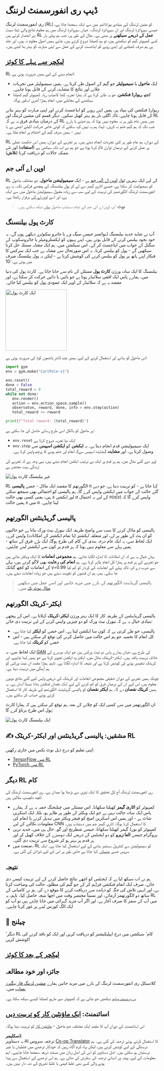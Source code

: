 <!--
CO_OP_TRANSLATOR_METADATA:
{
  "original_hash": "dbacf9b1915612981d76059678e563e5",
  "translation_date": "2025-08-26T10:12:18+00:00",
  "source_file": "lessons/6-Other/22-DeepRL/README.md",
  "language_code": "ur"
}
-->
# ڈیپ ری انفورسمنٹ لرننگ

ری انفورسمنٹ لرننگ (RL) کو مشین لرننگ کے بنیادی پیراڈائمز میں سے ایک سمجھا جاتا ہے، جیسے سپروائزڈ لرننگ اور ان سپروائزڈ لرننگ۔ جہاں سپروائزڈ لرننگ میں ہم معلوم نتائج والے ڈیٹا سیٹ پر انحصار کرتے ہیں، RL **عمل کے ذریعے سیکھنے** پر مبنی ہے۔ مثال کے طور پر، جب ہم پہلی بار کسی کمپیوٹر گیم کو دیکھتے ہیں، تو ہم کھیلنا شروع کرتے ہیں، چاہے ہمیں اصول معلوم نہ ہوں، اور جلد ہی ہم صرف کھیلنے اور اپنے رویے کو ایڈجسٹ کرنے کے عمل سے اپنی مہارت کو بہتر بنا لیتے ہیں۔

## [لیکچر سے پہلے کا کوئز](https://ff-quizzes.netlify.app/en/ai/quiz/43)

RL انجام دینے کے لیے ہمیں ضرورت ہوتی ہے:

* ایک **ماحول** یا **سیمیولیٹر** جو گیم کے اصول طے کرتا ہے۔ ہمیں سیمیولیٹر میں تجربات چلانے اور نتائج کا مشاہدہ کرنے کے قابل ہونا چاہیے۔
* کچھ **ریوارڈ فنکشن**، جو یہ ظاہر کرتا ہے کہ ہمارا تجربہ کتنا کامیاب رہا۔ کمپیوٹر گیم کھیلنا سیکھنے کے معاملے میں، انعام ہمارا آخری اسکور ہوگا۔

ریوارڈ فنکشن کی بنیاد پر، ہمیں اپنے رویے کو ایڈجسٹ کرنے اور اپنی مہارت کو بہتر بنانے کے قابل ہونا چاہیے، تاکہ اگلی بار ہم بہتر کھیل سکیں۔ دیگر قسم کی مشین لرننگ اور RL کے درمیان بنیادی فرق یہ ہے کہ RL میں ہمیں عام طور پر یہ معلوم نہیں ہوتا کہ ہم جیتے یا ہارے جب تک کہ ہم گیم ختم نہ کریں۔ لہذا، ہم یہ نہیں کہہ سکتے کہ کوئی خاص حرکت اکیلے اچھی ہے یا نہیں - ہمیں صرف گیم کے اختتام پر انعام ملتا ہے۔

RL کے دوران، ہم عام طور پر کئی تجربات انجام دیتے ہیں۔ ہر تجربے کے دوران، ہمیں اس حکمت عملی پر عمل کرنے کے درمیان توازن قائم کرنا ہوتا ہے جو ہم نے اب تک سیکھی ہے (**استفادہ**) اور نئے ممکنہ حالات کو دریافت کرنا (**تلاش**).

## اوپن اے آئی جم

RL کے لیے ایک بہترین ٹول [اوپن اے آئی جم](https://gym.openai.com/) ہے - ایک **سیمیولیشن ماحول**، جو مختلف ماحول کو سیمیولیٹ کر سکتا ہے، جیسے اٹاری گیمز سے لے کر پول بیلنسنگ کے پیچھے فزکس تک۔ یہ ری انفورسمنٹ لرننگ الگورتھمز کی تربیت کے لیے سب سے زیادہ مقبول سیمیولیشن ماحول میں سے ایک ہے، اور اسے [اوپن اے آئی](https://openai.com/) برقرار رکھتا ہے۔

> **نوٹ**: آپ اوپن اے آئی جم کے تمام دستیاب ماحول [یہاں](https://gym.openai.com/envs/#classic_control) دیکھ سکتے ہیں۔

## کارٹ پول بیلنسنگ

آپ نے شاید جدید بیلنسنگ ڈیوائسز جیسے *سیگ وے* یا *جائرو سکوٹرز* دیکھے ہوں گے۔ یہ خود بخود بیلنس کرنے کے قابل ہوتے ہیں، اپنے پہیوں کو ایکسلرومیٹر یا جائروسکوپ کے سگنل کے جواب میں ایڈجسٹ کر کے۔ اس سیکشن میں، ہم ایک مشابہ مسئلہ حل کرنا سیکھیں گے - پول کو بیلنس کرنا۔ یہ اس صورتحال سے مشابہ ہے جب ایک سرکس کا فنکار اپنے ہاتھ پر پول کو بیلنس کرنے کی کوشش کرتا ہے - لیکن یہ پول بیلنسنگ صرف 1D میں ہوتی ہے۔

بیلنسنگ کا ایک سادہ ورژن **کارٹ پول** مسئلے کے نام سے جانا جاتا ہے۔ کارٹ پول کی دنیا میں، ہمارے پاس ایک افقی سلائیڈر ہوتا ہے جو بائیں یا دائیں حرکت کر سکتا ہے، اور مقصد یہ ہے کہ سلائیڈر کے اوپر ایک عمودی پول کو بیلنس کیا جائے۔

<img alt="ایک کارٹ پول" src="images/cartpole.png" width="200"/>

اس ماحول کو بنانے اور استعمال کرنے کے لیے، ہمیں چند لائنز پائتھون کوڈ کی ضرورت ہوتی ہے:

```python
import gym
env = gym.make("CartPole-v1")

env.reset()
done = False
total_reward = 0
while not done:
   env.render()
   action = env.action_space.sample()
   observaton, reward, done, info = env.step(action)
   total_reward += reward

print(f"Total reward: {total_reward}")
```

ہر ماحول کو بالکل اسی طرح رسائی حاصل کی جا سکتی ہے:
* `env.reset` ایک نیا تجربہ شروع کرتا ہے
* `env.step` ایک سیمیولیشن قدم انجام دیتا ہے۔ یہ **ایکشن** کو **ایکشن اسپیس** سے وصول کرتا ہے، اور **مشاہدہ** (مشاہدہ اسپیس سے)، انعام اور ختم ہونے کا پرچم واپس کرتا ہے۔

اوپر دیے گئے مثال میں، ہم ہر قدم پر ایک بے ترتیب ایکشن انجام دیتے ہیں، یہی وجہ ہے کہ تجربے کی زندگی بہت مختصر ہے:

![غیر بیلنسنگ کارٹ پول](../../../../../lessons/6-Other/22-DeepRL/images/cartpole-nobalance.gif)

RL الگورتھم کا مقصد ایک ماڈل - جسے **پالیسی** π کہا جاتا ہے - کو تربیت دینا ہے، جو دیے گئے حالت کے جواب میں ایکشن واپس کرے گا۔ ہم پالیسی کو احتمالی بھی سمجھ سکتے ہیں، یعنی کسی بھی حالت *s* اور ایکشن *a* کے لیے یہ احتمال π(*a*|*s*) واپس کرے گا کہ ہمیں حالت *s* میں *a* لینا چاہیے۔

## پالیسی گریڈینٹس الگورتھم

پالیسی کو ماڈل کرنے کا سب سے واضح طریقہ ایک نیورل نیٹ ورک بنانا ہے جو حالتوں کو ان پٹ کے طور پر لے، اور متعلقہ ایکشنز (یا تمام ایکشنز کے امکانات) واپس کرے۔ ایک لحاظ سے، یہ ایک عام درجہ بندی کے کام کی طرح ہوگا، ایک بڑے فرق کے ساتھ - ہمیں پہلے سے معلوم نہیں ہوتا کہ ہر قدم پر کون سے ایکشنز لینے چاہئیں۔

یہاں خیال یہ ہے کہ ان امکانات کا اندازہ لگایا جائے۔ ہم **مجموعی انعامات** کا ایک ویکٹر بناتے ہیں جو تجربے کے ہر قدم پر ہمارا کل انعام ظاہر کرتا ہے۔ ہم **انعام کی رعایت** بھی لاگو کرتے ہیں، پہلے کے انعامات کو کچھ گتانک γ=0.99 سے ضرب دے کر، تاکہ پہلے کے انعامات کے کردار کو کم کیا جا سکے۔ پھر، ہم ان قدموں کو تقویت دیتے ہیں جو زیادہ انعامات دیتے ہیں۔

> پالیسی گریڈینٹ الگورتھم کے بارے میں مزید جانیں اور اسے عمل میں دیکھیں [مثال نوٹ بک](../../../../../lessons/6-Other/22-DeepRL/CartPole-RL-TF.ipynb) میں۔

## ایکٹر-کریٹک الگورتھم

پالیسی گریڈینٹس کے طریقہ کار کا ایک بہتر ورژن **ایکٹر-کریٹک** کہلاتا ہے۔ اس کے پیچھے بنیادی خیال یہ ہے کہ نیورل نیٹ ورک کو دو چیزیں واپس کرنے کے لیے تربیت دی جائے:

* پالیسی، جو طے کرتی ہے کہ کون سا ایکشن لینا ہے۔ اس حصے کو **ایکٹر** کہا جاتا ہے۔
* کل انعام کا تخمینہ جو ہم اس حالت میں حاصل کرنے کی توقع کر سکتے ہیں - اس حصے کو **کریٹک** کہا جاتا ہے۔

ایک لحاظ سے، یہ [GAN](../../4-ComputerVision/10-GANs/README.md) کی طرح ہے، جہاں ہمارے پاس دو نیٹ ورکس ہیں جو ایک دوسرے کے خلاف تربیت یافتہ ہیں۔ ایکٹر-کریٹک ماڈل میں، ایکٹر وہ ایکشن تجویز کرتا ہے جو ہمیں لینا چاہیے، اور کریٹک تنقیدی ہونے کی کوشش کرتا ہے اور نتیجہ کا اندازہ لگاتا ہے۔ تاہم، ہمارا مقصد ان نیٹ ورکس کو ہم آہنگی میں تربیت دینا ہے۔

چونکہ ہمیں تجربے کے دوران حقیقی مجموعی انعامات اور کریٹک کے ذریعے واپس کیے گئے نتائج دونوں معلوم ہیں، اس لیے ان کے درمیان فرق کو کم کرنے کے لیے ایک نقصان فنکشن بنانا نسبتاً آسان ہے۔ یہ ہمیں **کریٹک نقصان** دے گا۔ ہم **ایکٹر نقصان** کو پالیسی گریڈینٹ الگورتھم کے طریقہ کار کا استعمال کرتے ہوئے حساب کر سکتے ہیں۔

ان الگورتھمز میں سے کسی ایک کو چلانے کے بعد، ہم توقع کر سکتے ہیں کہ ہمارا کارٹ پول اس طرح برتاؤ کرے گا:

![ایک بیلنسنگ کارٹ پول](../../../../../lessons/6-Other/22-DeepRL/images/cartpole-balance.gif)

## ✍️ مشقیں: پالیسی گریڈینٹس اور ایکٹر-کریٹک RL

اپنی تعلیم کو درج ذیل نوٹ بکس میں جاری رکھیں:

* [TensorFlow میں RL](../../../../../lessons/6-Other/22-DeepRL/CartPole-RL-TF.ipynb)
* [PyTorch میں RL](../../../../../lessons/6-Other/22-DeepRL/CartPole-RL-PyTorch.ipynb)

## دیگر RL کام

ری انفورسمنٹ لرننگ آج کل تحقیق کا ایک تیزی سے بڑھتا ہوا میدان ہے۔ ری انفورسمنٹ لرننگ کی کچھ دلچسپ مثالیں ہیں:

* کمپیوٹر کو **اٹاری گیمز** کھیلنا سکھانا۔ اس مسئلے میں چیلنجنگ حصہ یہ ہے کہ ہمارے پاس ایک سادہ حالت نہیں ہے جو ایک ویکٹر کے طور پر ظاہر ہو، بلکہ ایک اسکرین شاٹ ہے - اور ہمیں اس اسکرین امیج کو فیچر ویکٹر میں تبدیل کرنے یا انعام کی معلومات نکالنے کے لیے CNN کا استعمال کرنا ہوگا۔ اٹاری گیمز جم میں دستیاب ہیں۔
* کمپیوٹر کو بورڈ گیمز کھیلنا سکھانا، جیسے شطرنج اور گو۔ حال ہی میں، جدید ترین پروگرام جیسے **الفا زیرو** کو دو ایجنٹس کے ذریعے ایک دوسرے کے خلاف کھیل کر اور ہر قدم پر بہتر ہو کر شروع سے تربیت دی گئی۔
* صنعت میں، RL کو سیمیولیشن سے کنٹرول سسٹمز بنانے کے لیے استعمال کیا جاتا ہے۔ ایک سروس جسے [بونسائی](https://azure.microsoft.com/services/project-bonsai/?WT.mc_id=academic-77998-cacaste) کہا جاتا ہے خاص طور پر اس کے لیے ڈیزائن کی گئی ہے۔

## نتیجہ

ہم نے اب سیکھ لیا ہے کہ ایجنٹس کو اچھے نتائج حاصل کرنے کے لیے تربیت کیسے دی جائے، صرف ایک انعام فنکشن فراہم کر کے جو گیم کی مطلوبہ حالت کی وضاحت کرتا ہے، اور انہیں تلاش کی جگہ کو ذہانت سے دریافت کرنے کا موقع دے کر۔ ہم نے کامیابی کے ساتھ دو الگورتھمز آزمائے، اور نسبتاً مختصر وقت میں اچھا نتیجہ حاصل کیا۔ تاہم، یہ RL میں آپ کے سفر کا صرف آغاز ہے، اور اگر آپ مزید گہرائی میں جانا چاہتے ہیں تو آپ کو ایک الگ کورس لینے پر غور کرنا چاہیے۔

## 🚀 چیلنج

'دیگر RL کام' سیکشن میں درج ایپلیکیشنز کو دریافت کریں اور ایک کو نافذ کرنے کی کوشش کریں!

## [لیکچر کے بعد کا کوئز](https://ff-quizzes.netlify.app/en/ai/quiz/44)

## جائزہ اور خود مطالعہ

کلاسیکل ری انفورسمنٹ لرننگ کے بارے میں مزید جانیں ہمارے [مشین لرننگ فار بیگنرز نصاب](https://github.com/microsoft/ML-For-Beginners/blob/main/8-Reinforcement/README.md) میں۔

[یہ زبردست ویڈیو](https://www.youtube.com/watch?v=qv6UVOQ0F44) دیکھیں جو بتاتی ہے کہ کمپیوٹر سپر ماریو کھیلنا کیسے سیکھ سکتا ہے۔

## اسائنمنٹ: [ایک ماؤنٹین کار کو تربیت دیں](lab/README.md)

اس اسائنمنٹ کے دوران آپ کا مقصد ایک مختلف جم ماحول - [ماؤنٹین کار](https://www.gymlibrary.ml/environments/classic_control/mountain_car/) کو تربیت دینا ہوگا۔

**ڈسکلیمر**:  
یہ دستاویز AI ترجمہ سروس [Co-op Translator](https://github.com/Azure/co-op-translator) کا استعمال کرتے ہوئے ترجمہ کی گئی ہے۔ ہم درستگی کے لیے کوشش کرتے ہیں، لیکن براہ کرم آگاہ رہیں کہ خودکار ترجمے میں غلطیاں یا غیر درستیاں ہو سکتی ہیں۔ اصل دستاویز کو اس کی اصل زبان میں مستند ذریعہ سمجھا جانا چاہیے۔ اہم معلومات کے لیے، پیشہ ور انسانی ترجمہ کی سفارش کی جاتی ہے۔ ہم اس ترجمے کے استعمال سے پیدا ہونے والی کسی بھی غلط فہمی یا غلط تشریح کے ذمہ دار نہیں ہیں۔